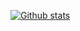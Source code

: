 [![Github stats](https://github-readme-stats.vercel.app/api?username=12-Seconds)](https://github.com/12-Seconds/github-readme-stats)
